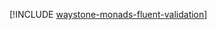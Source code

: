 ﻿[!INCLUDE [waystone-monads-fluent-validation](../../src/Waystone.Monads.FluentValidation/README.md)]
